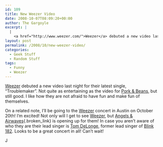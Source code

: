 ```yaml
---
id: 109
title: New Weezer Video
date: 2008-10-07T08:09:20+00:00
author: The Gargoyle
excerpt: |
  |
    <a href="http://www.weezer.com/">Weezer</a> debuted a new video last night for their latest single, "Troublemaker".  Not quite as entertaining as the video for <a href="http://www.youtube.com/watch?v=muP9eH2p2PI">Pork &amp; Beans</a>, but still good.  I like how they are not afraid to have fun and make fun of themselves.
layout: post
permalink: /2008/10/new-weezer-video/
categories:
  - Geek Stuff
  - Random Stuff
tags:
  - Funny
  - Weezer
---
```



[Weezer](http://www.weezer.com/) debuted a new video last night for their latest single, &#8220;Troublemaker&#8221;. Not quite as entertaining as the video for [Pork & Beans](http://www.youtube.com/watch?v=PQHPYelqr0E), but still good. I like how they are not afraid to have fun and make fun of themselves.



On a related note, I&#8217;ll be going to the [Weezer](http://www.weezer.com/) concert in Austin on October 20th! I&#8217;m excited! Not only will I get to see [Weezer](http://www.weezer.com/), but [Angels & Airwaves](http://www.angels-and-airwaves.com/){.broken_link} is opening up for them! In case you aren&#8217;t aware of who they are their lead singer is [Tom DeLonge](http://en.wikipedia.org/wiki/Tom_DeLonge), former lead singer of [Blink 182](http://www.blink182.com/). Looks to be a great concert in all! Can&#8217;t wait!

J
